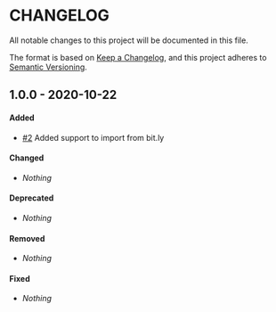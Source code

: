 # CHANGELOG

All notable changes to this project will be documented in this file.

The format is based on [Keep a Changelog](https://keepachangelog.com), and this project adheres to [Semantic Versioning](https://semver.org).

## 1.0.0 - 2020-10-22

#### Added

* [#2](https://github.com/shlinkio/shlink/issues/2) Added support to import from bit.ly

#### Changed

* *Nothing*

#### Deprecated

* *Nothing*

#### Removed

* *Nothing*

#### Fixed

* *Nothing*
